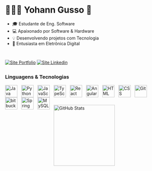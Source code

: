 # 👨🏽‍💻 Yohann Gusso 👋

- 🎓 Estudante de Eng. Software
- 💻 Apaixonado por Software & Hardware
- 💡 Desenvolvendo projetos com Tecnologia
- 🤖 Entusiasta em Eletrônica Digital

<br>



<div>
<p align="left">
<a href="https://yohanngusso.github.io/" target="_blank"><img alt="Site Portfolio"title="Portfolio"src="https://img.shields.io/badge/website-000000?style=for-the-badge&logo=About.me&logoColor=white"target="_blank"/></a>
<a href="https://www.linkedin.com/in/yohanngusso/" target="_blank"><img alt="Site Linkedin" title="Linkedin"src="https://img.shields.io/badge/LinkedIn-0077B5?style=for-the-badge&logo=linkedin&logoColor=white"target="_blank"/></a>
</p>
</div>

##
### Linguagens & Tecnologias 

<img 
    align="left" 
    alt="Java"
    title="Java" 
    width="40px" 
    style="padding-right: 10px;" 
    src="https://cdn.jsdelivr.net/gh/devicons/devicon@latest/icons/java/java-original.svg" 
/>
<img 
    align="left" 
    alt="Python"
    title="Python" 
    width="40px" 
    style="padding-right: 10px;" 
    src="https://cdn.jsdelivr.net/gh/devicons/devicon@latest/icons/python/python-original.svg"
/>
<img 
    align="left" 
    alt="JavaScript"
    title="JavaScript" 
    width="40px" 
    style="padding-right: 10px;" 
    src="https://cdn.jsdelivr.net/gh/devicons/devicon@latest/icons/javascript/javascript-original.svg" 
/>
<img 
    align="left" 
    alt="TypeScript"
    title="TypeScript" 
    width="40px" 
    style="padding-right: 10px;" 
    src="https://cdn.jsdelivr.net/gh/devicons/devicon@latest/icons/typescript/typescript-original.svg" 
/>
<img 
    align="left" 
    alt="React"
    title="React" 
    width="40px" 
    style="padding-right: 10px;" 
    src="https://cdn.jsdelivr.net/gh/devicons/devicon@latest/icons/react/react-original.svg" 
/>
<img 
    align="left" 
    alt="Angular"
    title="Angular" 
    width="40px" 
    style="padding-right: 10px;" 
    src="https://cdn.jsdelivr.net/gh/devicons/devicon@latest/icons/angularjs/angularjs-original.svg" 
/>
<img 
    align="left" 
    alt="HTML"
    title="HTML" 
    width="40px" 
    style="padding-right: 10px;" 
    src="https://cdn.jsdelivr.net/gh/devicons/devicon@latest/icons/html5/html5-original.svg" 
/>
<img 
    align="left" 
    alt="CSS"
    title="CSS" 
    width="40px" 
    style="padding-right: 10px;" 
    src="https://cdn.jsdelivr.net/gh/devicons/devicon@latest/icons/css3/css3-original.svg" 
/>
<img 
    align="left" 
    alt="Git"
    title="Git" 
    width="40px" 
    style="padding-right: 10px;" 
    src="https://cdn.jsdelivr.net/gh/devicons/devicon@latest/icons/git/git-original.svg" 
/>
<img 
    align="left" 
    alt="bitbucket"
    title="bitbucket" 
    width="40px" 
    style="padding-right: 10px;" 
    src="https://cdn.jsdelivr.net/gh/devicons/devicon@latest/icons/bitbucket/bitbucket-original.svg" 
/>

<img 
    align="left" 
    alt="Spring"
    title="Spring" 
    width="40px" 
    style="padding-right: 10px;" 
    src="https://cdn.jsdelivr.net/gh/devicons/devicon@latest/icons/spring/spring-original.svg"
/>

<img 
    align="left" 
    alt="MySQL"
    title="MySQL" 
    width="40px" 
    style="padding-right: 10px;" 
    src="https://cdn.jsdelivr.net/gh/devicons/devicon@latest/icons/mysql/mysql-original-wordmark.svg"
/>

<br><br><br>

<p>
  <img 
    align="left" 
    title="GitHub Stats"
    alt="GitHub Stats" 
    height="200" 
    src="https://github-readme-stats.vercel.app/api?username=yohanngusso&show_icons=true&theme=dracula&include_all_commits=true&locale=pt-br" 
  />
</p>
